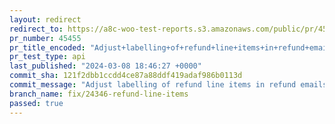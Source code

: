 ```yaml
---
layout: redirect
redirect_to: https://a8c-woo-test-reports.s3.amazonaws.com/public/pr/45455/api/index.html
pr_number: 45455
pr_title_encoded: "Adjust+labelling+of+refund+line+items+in+refund+emails+and+order+summaries."
pr_test_type: api
last_published: "2024-03-08 18:46:27 +0000"
commit_sha: 121f2dbb1ccdd4ce87a88ddf419adaf986b0113d
commit_message: "Adjust labelling of refund line items in refund emails and order summ…"
branch_name: fix/24346-refund-line-items
passed: true
---
```

